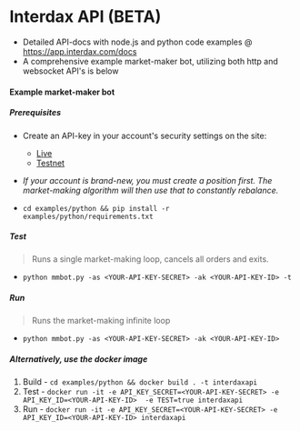 
# Interdax API (**BETA**)
- Detailed API-docs with node.js and python code examples @ https://app.interdax.com/docs  
- A comprehensive example market-maker bot, utilizing both http and websocket API's is below

#### Example market-maker bot
##### Prerequisites
- Create an API-key in your account's security settings on the site: 
  - [Live](https://app.interdax.com)
  - [Testnet](https://test.interdax.com)  

- _If your account is brand-new, you must create a position first.  The market-making algorithm will then use that to constantly rebalance._  

- `cd examples/python && pip install -r examples/python/requirements.txt`

##### Test  
> Runs a single market-making loop, cancels all orders and exits.  
- `python mmbot.py -as <YOUR-API-KEY-SECRET> -ak <YOUR-API-KEY-ID> -t`   

##### Run 
> Runs the market-making infinite loop 
- `python mmbot.py -as <YOUR-API-KEY-SECRET> -ak <YOUR-API-KEY-ID> `
 
##### Alternatively, use the docker image 
1.  Build - `cd examples/python && docker build . -t interdaxapi`  
2.  Test - `docker run -it -e API_KEY_SECRET=<YOUR-API-KEY-SECRET> -e API_KEY_ID=<YOUR-API-KEY-ID>  -e TEST=true interdaxapi`
3.  Run - `docker run -it -e API_KEY_SECRET=<YOUR-API-KEY-SECRET> -e API_KEY_ID=<YOUR-API-KEY-ID> interdaxapi`
